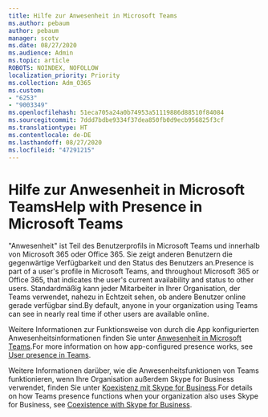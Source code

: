 ```yaml
---
title: Hilfe zur Anwesenheit in Microsoft Teams
ms.author: pebaum
author: pebaum
manager: scotv
ms.date: 08/27/2020
ms.audience: Admin
ms.topic: article
ROBOTS: NOINDEX, NOFOLLOW
localization_priority: Priority
ms.collection: Adm_O365
ms.custom:
- "6253"
- "9003349"
ms.openlocfilehash: 51eca705a24a0b74953a51119886d88510f84084
ms.sourcegitcommit: 7ddd7bdbe9334f37dea850fb0d9ecb956825f3cf
ms.translationtype: HT
ms.contentlocale: de-DE
ms.lasthandoff: 08/27/2020
ms.locfileid: "47291215"
---
```

# <a name="help-with-presence-in-microsoft-teams"></a><span data-ttu-id="e01fb-102">Hilfe zur Anwesenheit in Microsoft Teams</span><span class="sxs-lookup"><span data-stu-id="e01fb-102">Help with Presence in Microsoft Teams</span></span>

<span data-ttu-id="e01fb-103">"Anwesenheit" ist Teil des Benutzerprofils in Microsoft Teams und innerhalb von Microsoft 365 oder Office 365. Sie zeigt anderen Benutzern die gegenwärtige Verfügbarkeit und den Status des Benutzers an.</span><span class="sxs-lookup"><span data-stu-id="e01fb-103">Presence is part of a user's profile in Microsoft Teams, and throughout Microsoft 365 or Office 365, that indicates the user's current availability and status to other users.</span></span> <span data-ttu-id="e01fb-104">Standardmäßig kann jeder Mitarbeiter in Ihrer Organisation, der Teams verwendet, nahezu in Echtzeit sehen, ob andere Benutzer online gerade verfügbar sind.</span><span class="sxs-lookup"><span data-stu-id="e01fb-104">By default, anyone in your organization using Teams can see in nearly real time if other users are available online.</span></span>

<span data-ttu-id="e01fb-105">Weitere Informationen zur Funktionsweise von durch die App konfigurierten Anwesenheitsinformationen finden Sie unter [Anwesenheit in Microsoft Teams](https://docs.microsoft.com/microsoftteams/presence-admins).</span><span class="sxs-lookup"><span data-stu-id="e01fb-105">For more information on how app-configured presence works, see [User presence in Teams](https://docs.microsoft.com/microsoftteams/presence-admins).</span></span>

<span data-ttu-id="e01fb-106">Weitere Informationen darüber, wie die Anwesenheitsfunktionen von Teams funktionieren, wenn Ihre Organisation außerdem Skype for Business verwendet, finden Sie unter [Koexistenz mit Skype for Business](https://docs.microsoft.com/microsoftteams/coexistence-chat-calls-presence#presence).</span><span class="sxs-lookup"><span data-stu-id="e01fb-106">For details on how Teams presence functions when your organization also uses Skype for Business, see [Coexistence with Skype for Business](https://docs.microsoft.com/microsoftteams/coexistence-chat-calls-presence#presence).</span></span>
